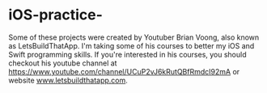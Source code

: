 # iOS-practice-

Some of these projects were created by Youtuber Brian Voong, also known as LetsBuildThatApp. I'm taking some of his courses to better my iOS and Swift programming skills.
If you're interested in his courses, you should checkout his youtube channel at https://www.youtube.com/channel/UCuP2vJ6kRutQBfRmdcI92mA or website www.letsbuildthatapp.com.


